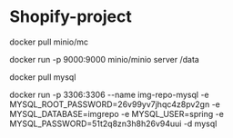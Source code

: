 # Shopify-project
docker pull minio/mc 

docker run -p 9000:9000 minio/minio server /data

docker pull mysql    

docker run -p 3306:3306 --name img-repo-mysql -e MYSQL_ROOT_PASSWORD=26v99yv7jhqc4z8pv2gn -e MYSQL_DATABASE=imgrepo -e MYSQL_USER=spring -e MYSQL_PASSWORD=51t2q8zn3h8h26v94uui -d mysql   

